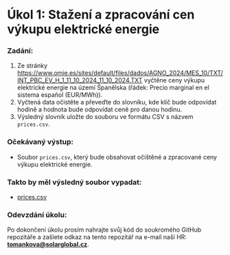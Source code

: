 # Úkol 1: Stažení a zpracování cen výkupu elektrické energie
### Zadání:
1. Ze stránky https://www.omie.es/sites/default/files/dados/AGNO_2024/MES_10/TXT/INT_PBC_EV_H_1_11_10_2024_11_10_2024.TXT vyčtěne ceny výkupu elektrické energie na území Španělska (řádek: Precio marginal en el sistema español (EUR/MWh)).
2. Vyčtená data očistěte a převeďte do slovníku, kde klíč bude odpovídat hodině a hodnota bude odpovídat ceně pro danou hodinu.
3. Výsledný slovník uložte do souboru ve formátu CSV s názvem `prices.csv`.

### Očekávaný výstup:
- Soubor `prices.csv`, který bude obsahovat očištěné a zpracované ceny výkupu elektrické energie.

### Takto by měl výsledný soubor vypadat:
- [prices.csv](./prices.csv)

### Odevzdání úkolu:
Po dokončení úkolu prosím nahrajte svůj kód do soukromého GitHub repozitáře a zašlete odkaz na tento repozitář na e-mail naší HR: **tomankova@solarglobal.cz**.
